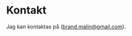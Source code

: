 Kontakt
==============================================

Jag kan kontaktas på (brand.malin@gmail.com).
